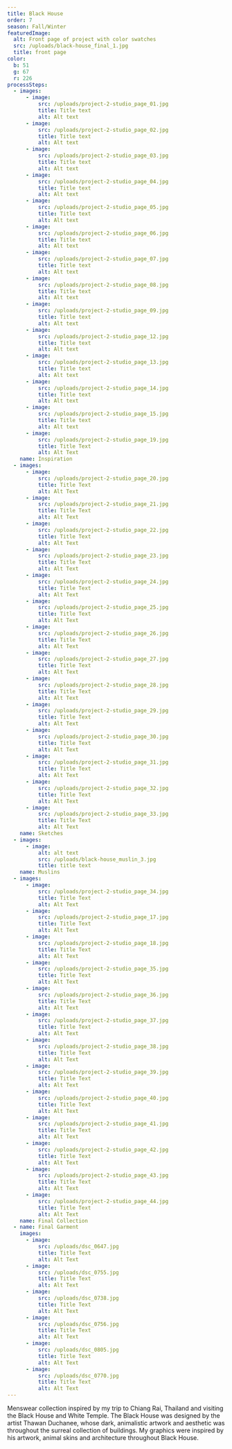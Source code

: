 ```yaml
---
title: Black House
order: 7
season: Fall/Winter
featuredImage:
  alt: Front page of project with color swatches
  src: /uploads/black-house_final_1.jpg
  title: front page
color:
  b: 51
  g: 67
  r: 226
processSteps:
  - images:
      - image:
          src: /uploads/project-2-studio_page_01.jpg
          title: Title text
          alt: Alt text
      - image:
          src: /uploads/project-2-studio_page_02.jpg
          title: Title text
          alt: Alt text
      - image:
          src: /uploads/project-2-studio_page_03.jpg
          title: Title text
          alt: Alt text
      - image:
          src: /uploads/project-2-studio_page_04.jpg
          title: Title text
          alt: Alt text
      - image:
          src: /uploads/project-2-studio_page_05.jpg
          title: Title text
          alt: Alt text
      - image:
          src: /uploads/project-2-studio_page_06.jpg
          title: Title text
          alt: Alt text
      - image:
          src: /uploads/project-2-studio_page_07.jpg
          title: Title text
          alt: Alt text
      - image:
          src: /uploads/project-2-studio_page_08.jpg
          title: Title text
          alt: Alt text
      - image:
          src: /uploads/project-2-studio_page_09.jpg
          title: Title text
          alt: Alt text
      - image:
          src: /uploads/project-2-studio_page_12.jpg
          title: Title text
          alt: Alt text
      - image:
          src: /uploads/project-2-studio_page_13.jpg
          title: Title text
          alt: Alt text
      - image:
          src: /uploads/project-2-studio_page_14.jpg
          title: Title text
          alt: Alt text
      - image:
          src: /uploads/project-2-studio_page_15.jpg
          title: Title text
          alt: Alt text
      - image:
          src: /uploads/project-2-studio_page_19.jpg
          title: Title Text
          alt: Alt Text
    name: Inspiration
  - images:
      - image:
          src: /uploads/project-2-studio_page_20.jpg
          title: Title Text
          alt: Alt Text
      - image:
          src: /uploads/project-2-studio_page_21.jpg
          title: Title Text
          alt: Alt Text
      - image:
          src: /uploads/project-2-studio_page_22.jpg
          title: Title Text
          alt: Alt Text
      - image:
          src: /uploads/project-2-studio_page_23.jpg
          title: Title Text
          alt: Alt Text
      - image:
          src: /uploads/project-2-studio_page_24.jpg
          title: Title Text
          alt: Alt Text
      - image:
          src: /uploads/project-2-studio_page_25.jpg
          title: Title Text
          alt: Alt Text
      - image:
          src: /uploads/project-2-studio_page_26.jpg
          title: Title Text
          alt: Alt Text
      - image:
          src: /uploads/project-2-studio_page_27.jpg
          title: Title Text
          alt: Alt Text
      - image:
          src: /uploads/project-2-studio_page_28.jpg
          title: Title Text
          alt: Alt Text
      - image:
          src: /uploads/project-2-studio_page_29.jpg
          title: Title Text
          alt: Alt Text
      - image:
          src: /uploads/project-2-studio_page_30.jpg
          title: Title Text
          alt: Alt Text
      - image:
          src: /uploads/project-2-studio_page_31.jpg
          title: Title Text
          alt: Alt Text
      - image:
          src: /uploads/project-2-studio_page_32.jpg
          title: Title Text
          alt: Alt Text
      - image:
          src: /uploads/project-2-studio_page_33.jpg
          title: Title Text
          alt: Alt Text
    name: Sketches
  - images:
      - image:
          alt: alt text
          src: /uploads/black-house_muslin_3.jpg
          title: title text
    name: Muslins
  - images:
      - image:
          src: /uploads/project-2-studio_page_34.jpg
          title: Title Text
          alt: Alt Text
      - image:
          src: /uploads/project-2-studio_page_17.jpg
          title: Title Text
          alt: Alt Text
      - image:
          src: /uploads/project-2-studio_page_18.jpg
          title: Title Text
          alt: Alt Text
      - image:
          src: /uploads/project-2-studio_page_35.jpg
          title: Title Text
          alt: Alt Text
      - image:
          src: /uploads/project-2-studio_page_36.jpg
          title: Title Text
          alt: Alt Text
      - image:
          src: /uploads/project-2-studio_page_37.jpg
          title: Title Text
          alt: Alt Text
      - image:
          src: /uploads/project-2-studio_page_38.jpg
          title: Title Text
          alt: Alt Text
      - image:
          src: /uploads/project-2-studio_page_39.jpg
          title: Title Text
          alt: Alt Text
      - image:
          src: /uploads/project-2-studio_page_40.jpg
          title: Title Text
          alt: Alt Text
      - image:
          src: /uploads/project-2-studio_page_41.jpg
          title: Title Text
          alt: Alt Text
      - image:
          src: /uploads/project-2-studio_page_42.jpg
          title: Title Text
          alt: Alt Text
      - image:
          src: /uploads/project-2-studio_page_43.jpg
          title: Title Text
          alt: Alt Text
      - image:
          src: /uploads/project-2-studio_page_44.jpg
          title: Title Text
          alt: Alt Text
    name: Final Collection
  - name: Final Garment
    images:
      - image:
          src: /uploads/dsc_0647.jpg
          title: Title Text
          alt: Alt Text
      - image:
          src: /uploads/dsc_0755.jpg
          title: Title Text
          alt: Alt Text
      - image:
          src: /uploads/dsc_0738.jpg
          title: Title Text
          alt: Alt Text
      - image:
          src: /uploads/dsc_0756.jpg
          title: Title Text
          alt: Alt Text
      - image:
          src: /uploads/dsc_0805.jpg
          title: Title Text
          alt: Alt Text
      - image:
          src: /uploads/dsc_0770.jpg
          title: Title Text
          alt: Alt Text
---
```

Menswear collection inspired by my trip to Chiang Rai, Thailand and visiting the
 Black House and White Temple. The Black House was designed by the artist
 Thawan Duchanee, whose dark, animalistic artwork and aesthetic was throughout
 the surreal collection of buildings. My graphics were inspired by his artwork,
 animal skins and architecture throughout Black House.
